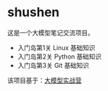 # shushen
这是一个大模型笔记交流项目。

- 入门岛第1关 Linux 基础知识
- 入门岛第2关 Python 基础知识
- 入门岛第3关 Git 基础知识

该项目基于：[大模型实战营](https://github.com/InternLM/Tutorial)